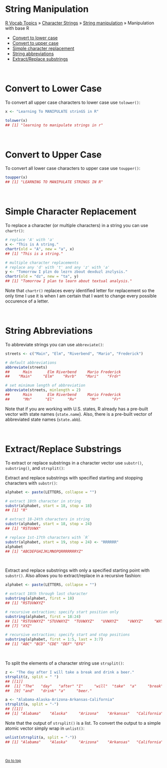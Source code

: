 # String Manipulation

[R Vocab Topics](index) &#187; [Character Strings](characters) &#187; [String manipulation](string_manipulation) &#187; Manipulation with base R

* <a href="#lower_case">Convert to lower case</a>
* <a href="#upper_case">Convert to upper case</a>
* <a href="#simple_replacement">Simple character replacement</a>
* <a href="#abbreviation">String abbreviations</a>
* <a href="#substrings">Extract/Replace substrings</a>

<br>

<a name="lower_case"></a>

# Convert to Lower Case
To convert all upper case characters to lower case use `tolower()`:

```r
x <- "Learning To MANIPULATE strinGS in R"

tolower(x)
## [1] "learning to manipulate strings in r"
```

<br>

<a name="upper_case"></a>

# Convert to Upper Case
To convert all lower case characters to upper case use `toupper()`:

```r
toupper(x)
## [1] "LEARNING TO MANIPULATE STRINGS IN R"
```

<br>

<a name="simple_replacement"></a>

# Simple Character Replacement
To replace a character (or multiple characters) in a string you can use `chartr()`:

```r
# replace 'A' with 'a'
x <- "This is A string."
chartr(old = "A", new = "a", x)
## [1] "This is a string."

# multiple character replacements
# replace any 'd' with 't' and any 'z' with 'a'
y <- "Tomorrow I plzn do lezrn zbout dexduzl znzlysis."
chartr(old = "dz", new = "ta", y)
## [1] "Tomorrow I plan to learn about textual analysis."
```

Note that `chartr()` replaces every identified letter for replacement so the only time I use it is when I am certain that I want to change every possible occurence of a letter.

<br>

<a name="abbreviation"></a>

# String Abbreviations
To abbreviate strings you can use `abbreviate()`:

```r
streets <- c("Main", "Elm", "Riverbend", "Mario", "Frederick")

# default abbreviations
abbreviate(streets)
##      Main       Elm Riverbend     Mario Frederick 
##    "Main"     "Elm"    "Rvrb"    "Mari"    "Frdr"

# set minimum length of abbreviation
abbreviate(streets, minlength = 2)
##      Main       Elm Riverbend     Mario Frederick 
##      "Mn"      "El"      "Rv"      "Mr"      "Fr"
```

Note that if you are working with U.S. states, R already has a pre-built vector with state names (`state.name`).  Also, there is a pre-built vector of abbreviated state names (`state.abb`).

<br>

<a name="substrings"></a>

# Extract/Replace Substrings
To extract or replace substrings in a character vector use `substr()`, `substring()`, and `strsplit()`:

Extract and replace substrings with specified starting and stopping characters with `substr()`:

```r
alphabet <- paste(LETTERS, collapse = "")

# extract 18th character in string
substr(alphabet, start = 18, stop = 18)
## [1] "R"

# extract 18-24th characters in string
substr(alphabet, start = 18, stop = 24)
## [1] "RSTUVWX"

# replace 1st-17th characters with `R`
substr(alphabet, start = 19, stop = 24) <- "RRRRRR"
alphabet
## [1] "ABCDEFGHIJKLMNOPQRRRRRRRYZ"
```

<br>

Extract and replace substrings with only a specified starting point with `substr()`.  Also allows you to extract/replace in a recursive fashion:

```r
alphabet <- paste(LETTERS, collapse = "")

# extract 18th through last character
substring(alphabet, first = 18)
## [1] "RSTUVWXYZ"

# recursive extraction; specify start position only
substring(alphabet, first = 18:24)
## [1] "RSTUVWXYZ" "STUVWXYZ"  "TUVWXYZ"   "UVWXYZ"    "VWXYZ"     "WXYZ"     
## [7] "XYZ"

# recursive extraction; specify start and stop positions
substring(alphabet, first = 1:5, last = 3:7)
## [1] "ABC" "BCD" "CDE" "DEF" "EFG"
```

<br>

To split the elements of a character string use `strsplit()`:

```r
z <- "The day after I will take a break and drink a beer."
strsplit(z, split = " ")
## [[1]]
##  [1] "The"   "day"   "after" "I"     "will"  "take"  "a"     "break"
##  [9] "and"   "drink" "a"     "beer."

a <- "Alabama-Alaska-Arizona-Arkansas-California"
strsplit(a, split = "-")
## [[1]]
## [1] "Alabama"    "Alaska"     "Arizona"    "Arkansas"   "California"
```

Note that the output of `strsplit()` is a list.  To convert the output to a simple atomic vector simply wrap in `unlist()`:

```r
unlist(strsplit(a, split = "-"))
## [1] "Alabama"    "Alaska"     "Arizona"    "Arkansas"   "California"
```

<br>

<small><a href="#">Go to top</a></small>

